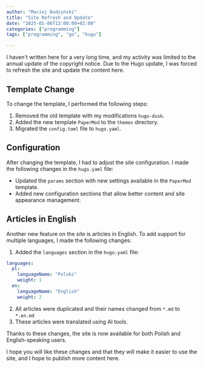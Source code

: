 ```yaml
---
author: "Maciej Budzyński"
title: "Site Refresh and Update"
date: "2025-01-06T13:00:00+02:00"
categories: ["programming"]
tags: ["programming", "go", "hugo"]

---
```


I haven't written here for a very long time, and my activity was limited to the annual update of the copyright notice. Due to the Hugo update, I was forced to refresh the site and update the content here.

<!--more-->

## Template Change

To change the template, I performed the following steps:

1. Removed the old template with my modifications `hugo-dusk`.
2. Added the new template `PaperMod` to the `themes` directory.
3. Migrated the `config.toml` file to `hugo.yaml`.

## Configuration

After changing the template, I had to adjust the site configuration. I made the following changes in the `hugo.yaml` file:

- Updated the `params` section with new settings available in the `PaperMod` template.
- Added new configuration sections that allow better content and site appearance management.

## Articles in English

Another new feature on the site is articles in English. To add support for multiple languages, I made the following changes:

1. Added the `languages` section in the `hugo.yaml` file:

```yaml
languages:
  pl:
    languageName: "Polski"
    weight: 1
  en:
    languageName: "English"
    weight: 2
```

2. All articles were duplicated and their names changed from `*.md` to `*.en.md`
3. These articles were translated using AI tools.

Thanks to these changes, the site is now available for both Polish and English-speaking users.

I hope you will like these changes and that they will make it easier to use the site, and I hope to publish more content here.